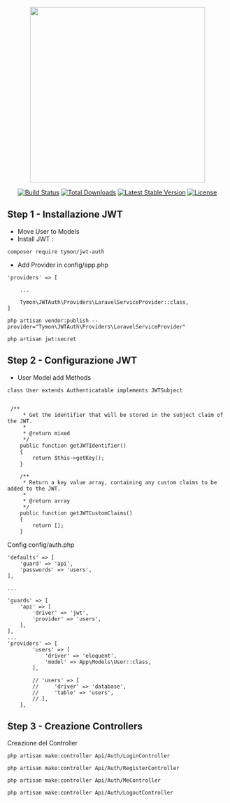 <p align="center"><img src="https://res.cloudinary.com/dtfbvvkyp/image/upload/v1566331377/laravel-logolockup-cmyk-red.svg" width="400"></p>

<p align="center">
<a href="https://travis-ci.org/laravel/framework"><img src="https://travis-ci.org/laravel/framework.svg" alt="Build Status"></a>
<a href="https://packagist.org/packages/laravel/framework"><img src="https://poser.pugx.org/laravel/framework/d/total.svg" alt="Total Downloads"></a>
<a href="https://packagist.org/packages/laravel/framework"><img src="https://poser.pugx.org/laravel/framework/v/stable.svg" alt="Latest Stable Version"></a>
<a href="https://packagist.org/packages/laravel/framework"><img src="https://poser.pugx.org/laravel/framework/license.svg" alt="License"></a>
</p>

## Step 1 - Installazione JWT

- Move User to Models
- Install JWT :
```
composer require tymon/jwt-auth
```
- Add Provider in config/app.php
  
```
'providers' => [

    ...

    Tymon\JWTAuth\Providers\LaravelServiceProvider::class,
]
```

```
php artisan vendor:publish --provider="Tymon\JWTAuth\Providers\LaravelServiceProvider"
```

```
php artisan jwt:secret
```



## Step 2 - Configurazione JWT

- User Model add Methods
  

```
class User extends Authenticatable implements JWTSubject
```

```

 /**
     * Get the identifier that will be stored in the subject claim of the JWT.
     *
     * @return mixed
     */
    public function getJWTIdentifier()
    {
        return $this->getKey();
    }

    /**
     * Return a key value array, containing any custom claims to be added to the JWT.
     *
     * @return array
     */
    public function getJWTCustomClaims()
    {
        return [];
    }

```


Config config/auth.php

```
'defaults' => [
    'guard' => 'api',
    'passwords' => 'users',
],

...

'guards' => [
    'api' => [
        'driver' => 'jwt',
        'provider' => 'users',
    ],
],
...
'providers' => [
        'users' => [
            'driver' => 'eloquent',
            'model' => App\Models\User::class,
        ],

        // 'users' => [
        //     'driver' => 'database',
        //     'table' => 'users',
        // ],
    ],
```

## Step 3 - Creazione Controllers

Creazione del Controller

```
php artisan make:controller Api/Auth/LoginController

php artisan make:controller Api/Auth/RegisterController

php artisan make:controller Api/Auth/MeController

php artisan make:controller Api/Auth/LogoutController
```